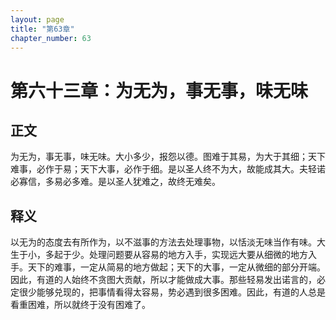 ```yaml
---
layout: page
title: "第63章"
chapter_number: 63
---
```


# 第六十三章：为无为，事无事，味无味

## 正文
为无为，事无事，味无味。大小多少，报怨以德。图难于其易，为大于其细；天下难事，必作于易；天下大事，必作于细。是以圣人终不为大，故能成其大。夫轻诺必寡信，多易必多难。是以圣人犹难之，故终无难矣。

## 释义
以无为的态度去有所作为，以不滋事的方法去处理事物，以恬淡无味当作有味。大生于小，多起于少。处理问题要从容易的地方入手，实现远大要从细微的地方入手。天下的难事，一定从简易的地方做起；天下的大事，一定从微细的部分开端。因此，有道的人始终不贪图大贡献，所以才能做成大事。那些轻易发出诺言的，必定很少能够兑现的，把事情看得太容易，势必遇到很多困难。因此，有道的人总是看重困难，所以就终于没有困难了。